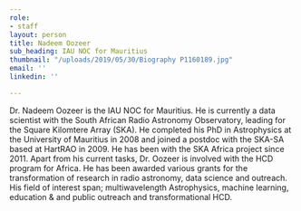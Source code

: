 ```yaml
---
role:
- staff
layout: person
title: Nadeem Oozeer
sub_heading: IAU NOC for Mauritius
thumbnail: "/uploads/2019/05/30/Biography P1160189.jpg"
email: ''
linkedin: ''

---
```

Dr. Nadeem Oozeer is the IAU NOC for Mauritius. He is currently a data scientist with the South African Radio Astronomy Observatory, leading for the Square Kilomtere Array (SKA). He completed his PhD in Astrophysics at the University of Mauritius in 2008 and joined a postdoc with the SKA-SA based at HartRAO in 2009. He has been with the SKA Africa project since 2011. Apart from his current tasks, Dr. Oozeer is involved with the HCD program for Africa. He has been awarded various grants for the transformation of research in radio astronomy, data science and outreach. His field of interest span; multiwavelength Astrophysics, machine learning, education & and public outreach and transformational HCD.